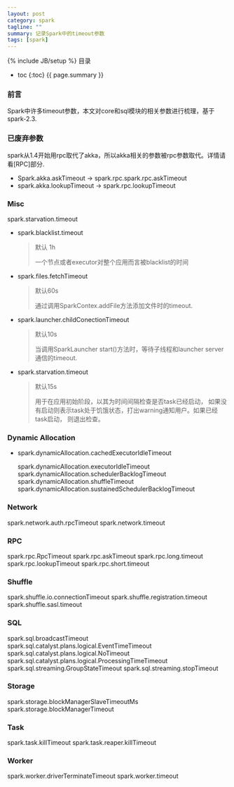 ```yaml
---
layout: post
category: spark
tagline: ""
summary: 记录Spark中的timeout参数
tags: [spark]
---
```

{% include JB/setup %}
目录
* toc
{:toc}
{{ page.summary }}

### 前言

Spark中许多timeout参数，本文对core和sql模块的相关参数进行梳理，基于spark-2.3.

### 已废弃参数

spark从1.4开始用rpc取代了akka，所以akka相关的参数被rpc参数取代。详情请看[RPC]部分.

- Spark.akka.askTimeout -> spark.rpc.spark.rpc.askTimeout
- spark.akka.lookupTimeout -> spark.rpc.lookupTimeout

### Misc

spark.starvation.timeout

- spark.blacklist.timeout

  > 默认 1h
  >
  > 一个节点或者executor对整个应用而言被blacklist的时间

- spark.files.fetchTimeout

  > 默认60s
  >
  > 通过调用SparkContex.addFile方法添加文件时的timeout.

- spark.launcher.childConectionTimeout

  > 默认10s
  >
  > 当调用SparkLauncher start()方法时，等待子线程和launcher server通信的timeout.

- spark.starvation.timeout

  > 默认15s
  >
  > 用于在应用初始阶段，以其为时间间隔检查是否task已经启动， 如果没有启动则表示task处于饥饿状态，打出warning通知用户。如果已经task启动， 则退出检查。



### Dynamic Allocation

- spark.dynamicAllocation.cachedExecutorIdleTimeout

  > 

  spark.dynamicAllocation.executorIdleTimeout
  spark.dynamicAllocation.schedulerBacklogTimeout
  spark.dynamicAllocation.shuffleTimeout
  spark.dynamicAllocation.sustainedSchedulerBacklogTimeout



### Network

spark.network.auth.rpcTimeout
spark.network.timeout

### RPC 

spark.rpc.RpcTimeout
spark.rpc.askTimeout
spark.rpc.long.timeout
spark.rpc.lookupTimeout
spark.rpc.short.timeout

### Shuffle

spark.shuffle.io.connectionTimeout
spark.shuffle.registration.timeout
spark.shuffle.sasl.timeout

### SQL

spark.sql.broadcastTimeout
spark.sql.catalyst.plans.logical.EventTimeTimeout
spark.sql.catalyst.plans.logical.NoTimeout
spark.sql.catalyst.plans.logical.ProcessingTimeTimeout
spark.sql.streaming.GroupStateTimeout
spark.sql.streaming.stopTimeout

### Storage

spark.storage.blockManagerSlaveTimeoutMs
spark.storage.blockManagerTimeout

### Task

spark.task.killTimeout
spark.task.reaper.killTimeout

### Worker

spark.worker.driverTerminateTimeout
spark.worker.timeout



